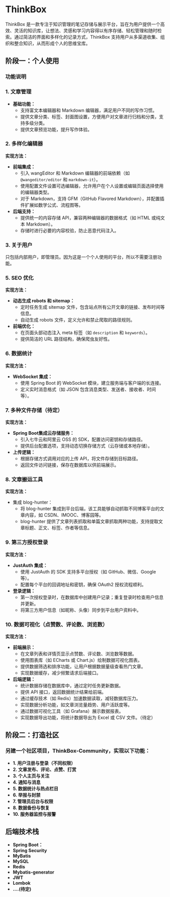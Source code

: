 # ThinkBox
ThinkBox 是一款专注于知识管理的笔记存储与展示平台，旨在为用户提供一个高效、灵活的知识库，让想法、灵感和学习内容得以有序存储、轻松管理和随时检索。通过简洁的界面和多样化的记录方式，ThinkBox 支持用户从多渠道收集、组织和整合知识，从而形成个人的思维宝库。

## 阶段一：个人使用
### 功能说明
### **1. 文章管理**
- **基础功能：**
    - 支持富文本编辑器和 Markdown 编辑器，满足用户不同的写作习惯。
    - 提供文章分类、标签、封面图设置，方便用户对文章进行归档和分类，支持多级分类。
    - 提供文章预览功能，提升写作体验。

### **2. 多样化编辑器**
**实现方法：**
- **前端集成：**
    - 引入 wangEditor 和 Markdown 编辑器的前端依赖（如 `@wangeditor/editor` 和 `markdown-it`）。
    - 使用配置文件设置可选编辑器，允许用户在个人设置或编辑页面选择使用的编辑器类型。
    - 对于 Markdown，支持 GFM（GitHub Flavored Markdown），并配置插件扩展如数学公式、流程图等。
- **后端支持：**
    - 提供统一的内容存储 API，兼容两种编辑器的数据格式（如 HTML 或纯文本 Markdown）。
    - 存储时进行必要的内容校验，防止恶意代码注入。

### **3. 关于用户**
  只包括内部用户，即管理员。因为这是一个个人使用的平台，所以不需要注册功能。

### **5. SEO 优化**
**实现方法：**
- **动态生成 robots 和 sitemap：**
    - 定时任务生成 sitemap 文件，包含站点所有公开文章的链接、发布时间等信息。
    - 自动生成 robots 文件，定义允许和禁止爬取的路径规则。
- **前端优化：**
    - 在页面头部动态注入 meta 标签（如 `description` 和 `keywords`）。
    - 提供简洁的 URL 路径结构，确保爬虫友好性。

### **6. 数据统计**
**实现方法：**
- **WebSocket 集成：**
    - 使用 Spring Boot 的 WebSocket 模块，建立服务端与客户端的长连接。
    - 定义实时消息格式（如 JSON 包含消息类型、发送者、接收者、时间等）。


### **7. 多种文件存储（待定）**
**实现方法：**
- **Spring Boot集成云存储服务：**
    - 引入七牛云和阿里云 OSS 的 SDK，配置访问密钥和存储路径。
    - 提供后台配置选项，支持动态切换存储方式（云存储或本地存储）。
- **上传逻辑：**
    - 根据存储方式调用对应的上传 API，将文件存储到目标路径。
    - 返回文件访问链接，保存在数据库以供前端展示。

### **8. 文章搬运工具**
**实现方法：**
- 集成 blog-hunter：
    - 将 blog-hunter 集成到平台后端，该工具能够自动抓取不同博客平台的文章内容，如 CSDN、IMOOC、博客园等。
    - blog-hunter 提供了文章列表抓取和单篇文章抓取两种功能，支持提取文章标题、正文、标签、作者等信息。

### **9. 第三方授权登录**
**实现方法：**
- **JustAuth 集成：**
    - 使用 JustAuth 的 SDK 支持多平台授权（如 GitHub、微信、Google 等）。
    - 配置每个平台的回调地址和密钥，确保 OAuth2 授权流程顺利。
- **登录逻辑：**
    - 第一次授权登录时，在数据库中创建用户记录；重复登录时检查用户信息并更新。
    - 将第三方用户信息（如昵称、头像）同步到平台用户资料中。

### **10. 数据可视化（点赞数、评论数、浏览数）**
**实现方法：**
- **前端展示：**
    - 在文章列表和详情页显示点赞数、评论数、浏览数等数据。
    - 使用图表库（如 ECharts 或 Chart.js）绘制数据可视化图表。
    - 提供数据筛选和排序功能，让用户根据数据量级查看热门文章。
    - 实现数据缓存，减少频繁请求后端接口。
- **后端逻辑：**
    - 统计数据存储在数据库中，通过定时任务更新数据。
    - 提供 API 接口，返回数据统计结果给前端。
    - 通过缓存技术（如 Redis）加速数据读取，减轻数据库压力。
    - 实现数据分析功能，如文章浏览量趋势、用户活跃度等。
    - 通过数据可视化工具（如 Grafana）展示数据报表。
    - 实现数据导出功能，将统计数据导出为 Excel 或 CSV 文件。（待定）


## 阶段二：打造社区
### 另建一个社区项目，ThinkBox-Community，实现以下功能：
- **1. 用户注册与登录（不同权限）**
- **2. 文章发布、评论、点赞、打赏**
- **3. 个人主页与关注**
- **4. 通知与消息**
- **5. 数据统计与热点栏目**
- **6. 举报与封禁**
- **7. 管理员后台与权限**
- **8. 数据备份与恢复**
- **10. 服务器监控与报警**



## 后端技术栈
- **Spring Boot：**
- **Spring Security**
- **MyBatis**
- **MySQL**
- **Redis**
- **Mybatis-generator**
- **JWT**
- **Lombok**
- **....(待定)**
